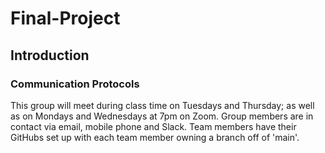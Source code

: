 # Final-Project


## Introduction


### Communication Protocols
This group will meet during class time on Tuesdays and Thursday; as well as on Mondays and Wednesdays at 7pm on Zoom.  Group members are in contact via email, mobile phone and Slack.
Team members have their GitHubs set up with each team member owning a branch off of 'main'.

### 



